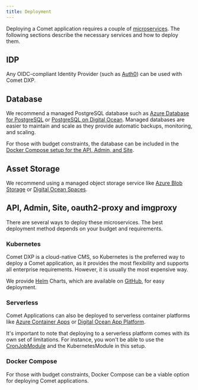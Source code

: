 ```yaml
---
title: Deployment
---
```


Deploying a Comet application requires a couple of [microservices](../overview/microservices.md). The following sections describe the necessary services and how to deploy them.

## IDP

Any OIDC-compliant Identity Provider (such as [Auth0](https://auth0.com/)) can be used with Comet DXP.

## Database

We recommend a managed PostgreSQL database such as [Azure Database for PostgreSQL](https://azure.microsoft.com/en-us/products/postgresql) or [PostgreSQL on Digital Ocean](https://www.digitalocean.com/pricing/managed-databases#postgresql). Managed databases are easier to maintain and scale as they provide automatic backups, monitoring, and scaling.

For those with budget constraints, the database can be included in the [Docker Compose setup for the API, Admin, and Site](#docker-compose).

## Asset Storage

We recommend using a managed object storage service like [Azure Blob Storage](https://azure.microsoft.com/en-us/services/storage/blobs) or [Digital Ocean Spaces](https://www.digitalocean.com/products/spaces).

## API, Admin, Site, oauth2-proxy and imgproxy

There are several ways to deploy these microservices. The best deployment method depends on your budget and requirements.

### Kubernetes

Comet DXP is a cloud-native CMS, so Kubernetes is the preferred way to deploy a Comet application, as it provides the most flexibility and supports all enterprise requirements. However, it is usually the most expensive way.

We provide [Helm](https://helm.sh/) Charts, which are available on [GitHub](https://github.com/vivid-planet/comet-charts), for easy deployment.

### Serverless

Comet Applications can also be deployed to serverless container platforms like [Azure Container Apps](https://azure.microsoft.com/en-us/products/container-apps) or [Digital Ocean App Platform](https://docs.digitalocean.com/products/app-platform/).

It's important to note that deploying to a serverless platform comes with its own set of limitations. For instance, you won't be able to use the [CronJobModule](../cron-jobs/index.md) and the KubernetesModule in this setup.

### Docker Compose

For those with budget constraints, Docker Compose can be a viable option for deploying Comet applications.
